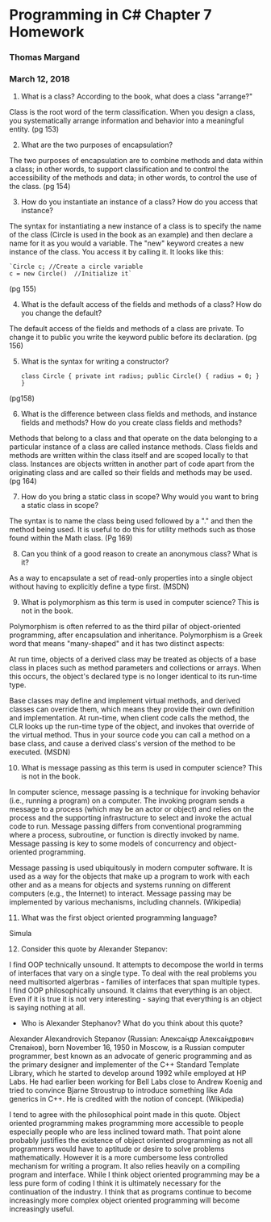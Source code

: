 # Programming in C# Chapter 7 Homework
### Thomas Margand
### March 12, 2018


1. What is a class? According to the book, what does a class "arrange?"

Class is the root word of the term classification. When you design a class, you systematically arrange information and behavior into a meaningful entity. (pg 153)

2. What are the two purposes of encapsulation?

The two purposes of encapsulation are to combine methods and data within a class; in other words, to support classification and to control the accessibility of the methods and data; in other words, to control the use of the class. (pg 154)

3. How do you instantiate an instance of a class? How do you access that instance?

The syntax for instantiating a new instance of a class is to specify the name of the class (Circle is used in the book as an example) and then declare a name for it as you would a variable.  The "new" keyword creates a new instance of the class. You access it by calling it.  It looks like this:

    `Circle c; //Create a circle variable
    c = new Circle()  //Initialize it`
(pg 155)

4. What is the default access of the fields and methods of a class?  How do you change the default?

The default access of the fields and methods of a class are private. To change it to public you write the keyword public before its declaration. (pg 156)

5. What is the syntax for writing a constructor?

    `class Circle
    {
      private int radius;
      public Circle()
      {
      radius = 0;
      }
    }`

(pg158)

6. What is the difference between class fields and methods, and instance fields and methods? How do you create class fields and methods?

Methods that belong to a class and that operate on the data belonging to a particular instance of a class are called instance methods. Class fields and methods are written within the class itself and are scoped locally to that class.  Instances are objects written in another part of code apart from the originating class and are called so their fields and methods may be used. (pg 164)

7. How do you bring a static class in scope? Why would you want to bring a static class in scope?

The syntax is to name the class being used followed by a "." and then the method being used.  It is useful to do this for utility methods such as those found within the Math class. (Pg 169)

8. Can you think of a good reason to create an anonymous class? What is it?

As a way to encapsulate a set of read-only properties into a single object without having to explicitly define a type first. (MSDN)

9. What is polymorphism as this term is used in computer science? This is not in the book.

Polymorphism is often referred to as the third pillar of object-oriented programming, after encapsulation and inheritance. Polymorphism is a Greek word that means "many-shaped" and it has two distinct aspects:

At run time, objects of a derived class may be treated as objects of a base class in places such as method parameters and collections or arrays. When this occurs, the object's declared type is no longer identical to its run-time type.

Base classes may define and implement virtual methods, and derived classes can override them, which means they provide their own definition and implementation. At run-time, when client code calls the method, the CLR looks up the run-time type of the object, and invokes that override of the virtual method. Thus in your source code you can call a method on a base class, and cause a derived class's version of the method to be executed. (MSDN)

10. What is message passing as this term is used in computer science? This is not in the book.

In computer science, message passing is a technique for invoking behavior (i.e., running a program) on a computer. The invoking program sends a message to a process (which may be an actor or object) and relies on the process and the supporting infrastructure to select and invoke the actual code to run. Message passing differs from conventional programming where a process, subroutine, or function is directly invoked by name. Message passing is key to some models of concurrency and object-oriented programming.

Message passing is used ubiquitously in modern computer software. It is used as a way for the objects that make up a program to work with each other and as a means for objects and systems running on different computers (e.g., the Internet) to interact. Message passing may be implemented by various mechanisms, including channels. (Wikipedia)

11. What was the first object oriented programming language?

Simula

12. Consider this quote by Alexander Stepanov:

I find OOP technically unsound. It attempts to decompose the world in terms of interfaces that vary on a single type. To deal with the real problems you need multisorted algerbras - families of interfaces that span multiple types. I find OOP philosophically unsound. It claims that everything is an object. Even if it is true it is not very interesting - saying that everything is an object is saying nothing at all.

  - Who is Alexander Stephanov? What do you think about this quote?

Alexander Alexandrovich Stepanov (Russian: Алекса́ндр Алекса́ндрович Степа́нов), born November 16, 1950 in Moscow, is a Russian computer programmer, best known as an advocate of generic programming and as the primary designer and implementer of the C++ Standard Template Library, which he started to develop around 1992 while employed at HP Labs. He had earlier been working for Bell Labs close to Andrew Koenig and tried to convince Bjarne Stroustrup to introduce something like Ada generics in C++. He is credited with the notion of concept. (Wikipedia)

I tend to agree with the philosophical point made in this quote.  Object oriented programming makes programming more accessible to people especially people who are less inclined toward math.  That point alone probably justifies the existence of object oriented programming as not all programmers would have to aptitude or desire to solve problems mathematically. However it is a more cumbersome less controlled mechanism for writing a program.  It also relies heavily on a compiling program and interface.  While I think object oriented programming may be a less pure form of coding I think it is ultimately necessary for the continuation of the industry.  I think that as programs continue to become increasingly more complex object oriented programming will become increasingly useful.    

